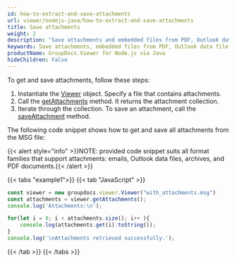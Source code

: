 ```yaml
---
id: how-to-extract-and-save-attachments
url: viewer/nodejs-java/how-to-extract-and-save-attachments
title: Save attachments
weight: 2
description: "Save attachments and embedded files from PDF, Outlook data file or email"
keywords: Save attachments, embedded files from PDF, Outlook data file
productName: GroupDocs.Viewer for Node.js via Java
hideChildren: False
---
```

To get and save attachments, follow these steps:

1. Instantiate the [Viewer](#) object. Specify a file that contains attachments.
2. Call the [getAttachments](#) method. It returns the attachment collection.
3. Iterate through the collection. To save an attachment, call the [saveAttachment](#) method.

The following code snippet shows how to get and save all attachments from the MSG file:

{{< alert style="info" >}}NOTE: provided code snippet suits all format families that support attachments: emails, Outlook data files, archives, and PDF documents.{{< /alert >}}

{{< tabs "example1">}}
{{< tab "JavaScript" >}}
```js
const viewer = new groupdocs.viewer.Viewer("with_attachments.msg")
const attachments = viewer.getAttachments();
console.log('Attachments:\n');

for(let i = 0; i < attachments.size(); i++ ){
    console.log(attachments.get(i).toString());
}
console.log('\nAttachments retrieved successfully.');
```
{{< /tab >}}
{{< /tabs >}}
